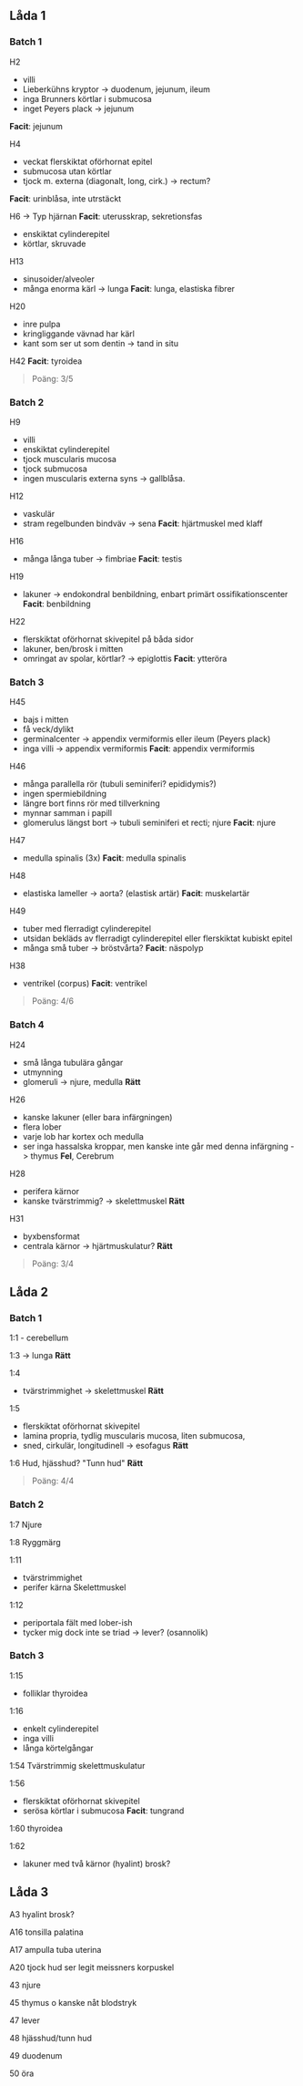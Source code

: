 ## Låda 1
### Batch 1
H2
- villi
- Lieberkühns kryptor
-> duodenum, jejunum, ileum
- inga Brunners körtlar i submucosa
- inget Peyers plack
-> jejunum

**Facit**: jejunum

H4
- veckat flerskiktat oförhornat epitel
- submucosa utan körtlar
- tjock m. externa (diagonalt, long, cirk.)
-> rectum?

**Facit**: urinblåsa, inte utrstäckt

H6
-> Typ hjärnan
**Facit**: uterusskrap, sekretionsfas
- enskiktat cylinderepitel
- körtlar, skruvade

H13
- sinusoider/alveoler
- många enorma kärl
-> lunga
**Facit**: lunga, elastiska fibrer

H20
- inre pulpa
- kringliggande vävnad har kärl 
- kant som ser ut som dentin
-> tand in situ

H42
**Facit**: tyroidea

> Poäng: 3/5
### Batch 2
H9
- villi
- enskiktat cylinderepitel
- tjock muscularis mucosa
- tjock submucosa
- ingen muscularis externa syns
-> gallblåsa.


H12
- vaskulär
- stram regelbunden bindväv
-> sena
**Facit**: hjärtmuskel med klaff

H16
- många långa tuber
-> fimbriae
**Facit**: testis

H19
- lakuner
-> endokondral benbildning, enbart primärt ossifikationscenter
**Facit**: benbildning

H22
- flerskiktat oförhornat skivepitel på båda sidor
- lakuner, ben/brosk i mitten
- omringat av spolar, körtlar?
-> epiglottis
**Facit**: ytteröra
### Batch 3
H45
- bajs i mitten
- få veck/dylikt
- germinalcenter
-> appendix vermiformis eller ileum (Peyers plack)
- inga villi
-> appendix vermiformis
**Facit**: appendix vermiformis

H46
- många parallella rör (tubuli seminiferi? epididymis?)
- ingen spermiebildning
- längre bort finns rör med tillverkning
- mynnar samman i papill
- glomerulus längst bort
-> tubuli seminiferi et recti; njure
**Facit**: njure

H47
- medulla spinalis (3x)
**Facit**: medulla spinalis

H48
- elastiska lameller
-> aorta? (elastisk artär)
**Facit**: muskelartär

H49
- tuber med flerradigt cylinderepitel
- utsidan bekläds av flerradigt cylinderepitel eller flerskiktat kubiskt epitel
- många små tuber
-> bröstvårta?
**Facit**: näspolyp

H38
- ventrikel (corpus)
**Facit**: ventrikel

> Poäng: 4/6

### Batch 4
H24
- små långa tubulära gångar
- utmynning
- glomeruli
-> njure, medulla
**Rätt**

H26
- kanske lakuner (eller bara infärgningen)
- flera lober
- varje lob har kortex och medulla
- ser inga hassalska kroppar, men kanske inte går med denna infärgning
-> thymus
**Fel**, Cerebrum


H28
- perifera kärnor
- kanske tvärstrimmig?
-> skelettmuskel
**Rätt**

H31
- byxbensformat
- centrala kärnor
-> hjärtmuskulatur?
**Rätt**

> Poäng: 3/4
## Låda 2
### Batch 1
1:1 - cerebellum

1:3
-> lunga
**Rätt**

1:4
- tvärstrimmighet
-> skelettmuskel
**Rätt**

1:5
- flerskiktat oförhornat skivepitel
- lamina propria, tydlig muscularis mucosa, liten submucosa, 
- sned, cirkulär, longitudinell
-> esofagus
**Rätt**


1:6
Hud, hjässhud?
"Tunn hud" **Rätt**

> Poäng: 4/4

### Batch 2
1:7
Njure

1:8
Ryggmärg

1:11
- tvärstrimmighet
- perifer kärna
Skelettmuskel

1:12
- periportala fält med lober-ish
- tycker mig dock inte se triad
-> lever? (osannolik)

### Batch 3
1:15
- folliklar
thyroidea


1:16
- enkelt cylinderepitel
- inga villi
- långa körtelgångar

1:54
Tvärstrimmig skelettmuskulatur


1:56
- flerskiktat oförhornat skivepitel
- serösa körtlar i submucosa
**Facit**: tungrand

1:60
thyroidea

1:62
- lakuner med två kärnor
(hyalint) brosk?

## Låda 3
A3 hyalint brosk?

A16 tonsilla palatina

A17 ampulla tuba uterina

A20 tjock hud
ser legit meissners korpuskel

43 njure

45 thymus o kanske nåt blodstryk

47 lever

48 hjässhud/tunn hud

49 duodenum

50 öra